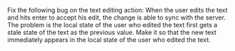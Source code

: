 Fix the following bug on the text editing action: When the user edits the text and hits enter to accept his edit, the change is able to sync with the server. The problem is the local state of the user who edited the text first gets a stale state of the text as the previous value. Make it so that the new text immediately appears in the local state of the user who edited the text.